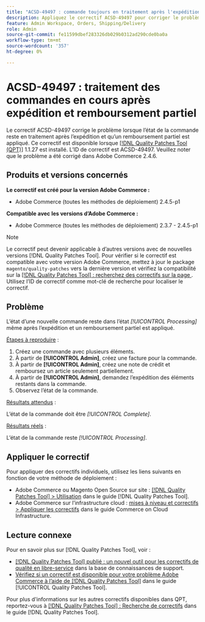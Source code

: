 ```yaml
---
title: "ACSD-49497 : commande toujours en traitement après l'expédition et remboursement partiel"
description: Appliquez le correctif ACSD-49497 pour corriger le problème Adobe Commerce où l’état de la commande reste en traitement après l’expédition et un remboursement partiel est appliqué.
feature: Admin Workspace, Orders, Shipping/Delivery
role: Admin
source-git-commit: fe11599dbef283326db029b0312ad290cde0ba0a
workflow-type: tm+mt
source-wordcount: '357'
ht-degree: 0%

---
```


# ACSD-49497 : traitement des commandes en cours après expédition et remboursement partiel

Le correctif ACSD-49497 corrige le problème lorsque l’état de la commande reste en traitement après l’expédition et qu’un remboursement partiel est appliqué. Ce correctif est disponible lorsque [[!DNL Quality Patches Tool (QPT)]](https://experienceleague.adobe.com/en/docs/commerce-knowledge-base/kb/announcements/commerce-announcements/magento-quality-patches-released-new-tool-to-self-serve-quality-patches) 1.1.27 est installé. L’ID de correctif est ACSD-49497. Veuillez noter que le problème a été corrigé dans Adobe Commerce 2.4.6.

## Produits et versions concernés

**Le correctif est créé pour la version Adobe Commerce :**

* Adobe Commerce (toutes les méthodes de déploiement) 2.4.5-p1

**Compatible avec les versions d’Adobe Commerce :**

* Adobe Commerce (toutes les méthodes de déploiement) 2.3.7 - 2.4.5-p1

>[!NOTE]
>
>Le correctif peut devenir applicable à d’autres versions avec de nouvelles versions [!DNL Quality Patches Tool]. Pour vérifier si le correctif est compatible avec votre version Adobe Commerce, mettez à jour le package `magento/quality-patches` vers la dernière version et vérifiez la compatibilité sur la [[!DNL Quality Patches Tool] : recherchez des correctifs sur la page ](https://experienceleague.adobe.com/tools/commerce-quality-patches/index.html). Utilisez l’ID de correctif comme mot-clé de recherche pour localiser le correctif.

## Problème

L’état d’une nouvelle commande reste dans l’état *[!UICONTROL Processing]* même après l’expédition et un remboursement partiel est appliqué.

<u>Étapes à reproduire</u> :

1. Créez une commande avec plusieurs éléments.
1. À partir de **[!UICONTROL Admin]**, créez une facture pour la commande.
1. À partir de **[!UICONTROL Admin]**, créez une note de crédit et remboursez un article seulement partiellement.
1. À partir de **[!UICONTROL Admin]**, demandez l’expédition des éléments restants dans la commande.
1. Observez l’état de la commande.

<u>Résultats attendus</u> :

L’état de la commande doit être *[!UICONTROL Complete]*.

<u>Résultats réels</u> :

L’état de la commande reste *[!UICONTROL Processing]*.

## Appliquer le correctif

Pour appliquer des correctifs individuels, utilisez les liens suivants en fonction de votre méthode de déploiement :

* Adobe Commerce ou Magento Open Source sur site : [[!DNL Quality Patches Tool] > Utilisation](/help/tools/quality-patches-tool/usage.md) dans le guide [!DNL Quality Patches Tool].
* Adobe Commerce sur l’infrastructure cloud : [mises à niveau et correctifs > Appliquer les correctifs](https://experienceleague.adobe.com/docs/commerce-cloud-service/user-guide/develop/upgrade/apply-patches.html) dans le guide Commerce on Cloud Infrastructure.

## Lecture connexe

Pour en savoir plus sur [!DNL Quality Patches Tool], voir :

* [[!DNL Quality Patches Tool] publié : un nouvel outil pour les correctifs de qualité en libre-service](https://experienceleague.adobe.com/en/docs/commerce-knowledge-base/kb/announcements/commerce-announcements/magento-quality-patches-released-new-tool-to-self-serve-quality-patches) dans la base de connaissances de support.
* [Vérifiez si un correctif est disponible pour votre problème Adobe Commerce à l’aide de  [!DNL Quality Patches Tool]](/help/tools/quality-patches-tool/patches-available-in-qpt/check-patch-for-magento-issue-with-magento-quality-patches.md) dans le guide [!UICONTROL Quality Patches Tool].


Pour plus d&#39;informations sur les autres correctifs disponibles dans QPT, reportez-vous à [[!DNL Quality Patches Tool] : Recherche de correctifs](https://experienceleague.adobe.com/tools/commerce-quality-patches/index.html) dans le guide [!DNL Quality Patches Tool].
